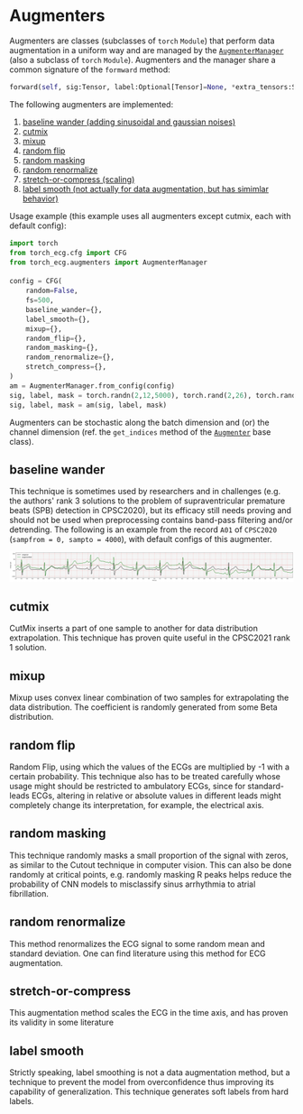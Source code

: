 # Augmenters

Augmenters are classes (subclasses of `torch` `Module`) that perform data augmentation in a uniform way and are managed by the [`AugmenterManager`](/torch_ecg/augmenters/augmenter_manager.py) (also a subclass of `torch` `Module`). Augmenters and the manager share a common signature of the `formward` method:

```python
forward(self, sig:Tensor, label:Optional[Tensor]=None, *extra_tensors:Sequence[Tensor], **kwargs:Any) -> Tuple[Tensor, ...]:
```

The following augmenters are implemented:

1. [baseline wander (adding sinusoidal and gaussian noises)](#baseline-wander)
2. [cutmix](#cutmix)
3. [mixup](#mixup)
4. [random flip](#random-flip)
5. [random masking](#random-masking)
6. [random renormalize](#random-renormalize)
7. [stretch-or-compress (scaling)](#stretch-or-compress)
8. [label smooth (not actually for data augmentation, but has simimlar behavior)](#label-smooth)

Usage example (this example uses all augmenters except cutmix, each with default config):

```python
import torch
from torch_ecg.cfg import CFG
from torch_ecg.augmenters import AugmenterManager

config = CFG(
    random=False,
    fs=500,
    baseline_wander={},
    label_smooth={},
    mixup={},
    random_flip={},
    random_masking={},
    random_renormalize={},
    stretch_compress={},
)
am = AugmenterManager.from_config(config)
sig, label, mask = torch.randn(2,12,5000), torch.rand(2,26), torch.rand(2,5000,1)
sig, label, mask = am(sig, label, mask)
```

Augmenters can be stochastic along the batch dimension and (or) the channel dimension (ref. the `get_indices` method of the [`Augmenter`](/torch_ecg/augmenters/base.py) base class).

## baseline wander

This technique is sometimes used by researchers and in challenges (e.g. the authors' rank 3 solutions to the problem of supraventricular premature beats (SPB) detection in CPSC2020), but its efficacy still needs proving and should not be used when preprocessing contains band-pass filtering and/or detrending. The following is an example from the record `A01` of `CPSC2020` (`sampfrom = 0, sampto = 4000`), with default configs of this augmenter.

![aug_bl](/images/aug_bl.jpg)

## cutmix

CutMix inserts a part of one sample to another for data distribution extrapolation. This technique has proven quite useful in the CPSC2021 rank 1 solution.

## mixup

Mixup uses convex linear combination of two samples for extrapolating the data distribution. The coefficient is randomly generated from some Beta distribution.

## random flip

Random Flip, using which the values of the ECGs are multiplied by -1 with a certain probability. This technique also has to be treated carefully whose usage might should be restricted to ambulatory ECGs, since for standard-leads ECGs, altering in relative or absolute values in different leads might completely change its interpretation, for example, the electrical axis.

## random masking

This technique randomly masks a small proportion of the signal with zeros, as similar to the Cutout technique in computer vision. This can also be done randomly at critical points, e.g. randomly masking R peaks helps reduce the probability of CNN models to misclassify sinus arrhythmia to atrial fibrillation.

## random renormalize

This method renormalizes the ECG signal to some random mean and standard deviation. One can find literature using this method for ECG augmentation. 

## stretch-or-compress

This augmentation method scales the ECG in the time axis, and has proven its validity in some literature

## label smooth

Strictly speaking, label smoothing is not a data augmentation method, but a technique to prevent the model from overconfidence thus improving its capability of generalization. This technique generates soft labels from hard labels.
